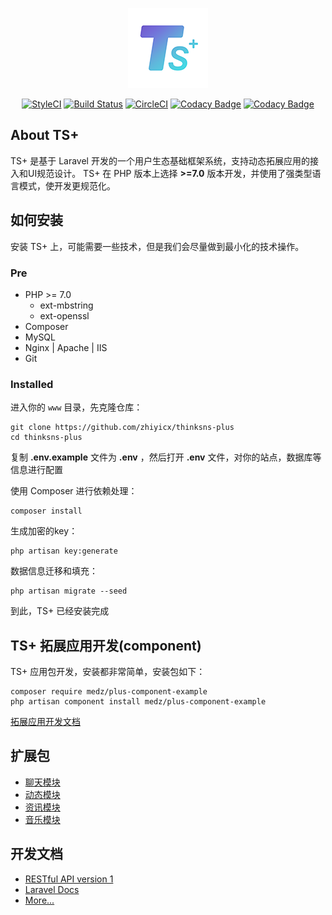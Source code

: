 <p align="center"><img src="public/plus.png"></p>

<p align="center">
<a href="https://styleci.io/repos/76627423"><img src="https://styleci.io/repos/76627423/shield?branch=master" alt="StyleCI"></a>
<a href="https://travis-ci.org/zhiyicx/thinksns-plus"><img src="https://travis-ci.org/zhiyicx/thinksns-plus.svg?branch=master" alt="Build Status"></a>
<a href="https://circleci.com/gh/zhiyicx/thinksns-plus/tree/master"><img src="https://circleci.com/gh/zhiyicx/thinksns-plus/tree/master.svg?style=svg" alt="CircleCI"></a>
<a href="https://www.codacy.com/app/zhiyi/thinksns-plus?utm_source=github.com&utm_medium=referral&utm_content=zhiyicx/thinksns-plus&utm_campaign=badger"><img src="https://api.codacy.com/project/badge/Grade/8320deaa80b8489f95fcedaae6df079d" alt="Codacy Badge"></a>
<a href="https://www.codacy.com/app/zhiyi/thinksns-plus?utm_source=github.com&utm_medium=referral&utm_content=zhiyicx/thinksns-plus&utm_campaign=Badge_Coverage"><img src="https://api.codacy.com/project/badge/Coverage/8320deaa80b8489f95fcedaae6df079d" alt="Codacy Badge"></a>
</p>

## About TS+

TS+ 是基于 Laravel 开发的一个用户生态基础框架系统，支持动态拓展应用的接入和UI规范设计。
TS+ 在 PHP 版本上选择 **>=7.0** 版本开发，并使用了强类型语言模式，使开发更规范化。

## 如何安装

安装 TS+ 上，可能需要一些技术，但是我们会尽量做到最小化的技术操作。

### Pre

- PHP >= 7.0
    * ext-mbstring
    * ext-openssl
- Composer
- MySQL
- Nginx | Apache | IIS
- Git

### Installed

进入你的 `www` 目录，先克隆仓库：
```shell
git clone https://github.com/zhiyicx/thinksns-plus
cd thinksns-plus
```
复制 **.env.example** 文件为 **.env** ，然后打开 **.env** 文件，对你的站点，数据库等信息进行配置

使用 Composer 进行依赖处理：
```shell
composer install
```

生成加密的key：
```shell
php artisan key:generate
```

数据信息迁移和填充：
```shell
php artisan migrate --seed
```

到此，TS+ 已经安装完成

## TS+ 拓展应用开发(component)
TS+ 应用包开发，安装都非常简单，安装包如下：
```shell
composer require medz/plus-component-example
php artisan component install medz/plus-component-example
```
[拓展应用开发文档](documents/component/)

## 扩展包

- [聊天模块](https://github.com/zhiyicx/plus-component-im)
- [动态模块](https://github.com/zhiyicx/plus-component-feed)
- [资讯模块](https://github.com/zhiyicx/plus-component-news)
- [音乐模块](https://github.com/zhiyicx/plus-component-music)

## 开发文档

- [RESTful API version 1](documents/api/v1)
- [Laravel Docs](https://laravel-china.org/docs/5.3)
- [More...](documents/) 

